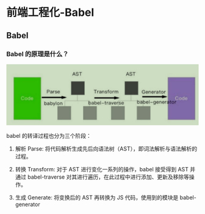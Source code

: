 # 前端工程化-Babel
## Babel
### Babel 的原理是什么？
  ![Alt text](image/babel.png)
  
  babel 的转译过程也分为三个阶段：

  1. 解析 Parse: 将代码解析生成先后向语法树（AST），即词法解析与语法解析的过程。

  2. 转换 Transform: 对于 AST 进行变化一系列的操作，babel 接受得到 AST 并通过 babel-traverse 对其进行遍历，在此过程中进行添加、更新及移除等操作。

  3. 生成 Generate: 将变换后的 AST 再转换为 JS 代码，使用到的模块是 babel-generator

  